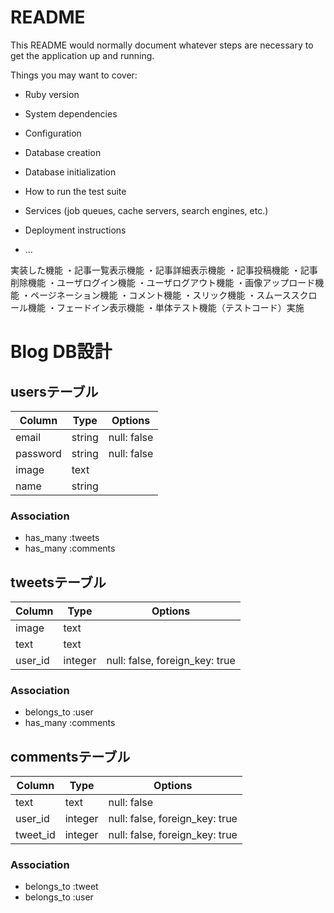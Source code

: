 # README

This README would normally document whatever steps are necessary to get the
application up and running.

Things you may want to cover:

* Ruby version

* System dependencies

* Configuration

* Database creation

* Database initialization

* How to run the test suite

* Services (job queues, cache servers, search engines, etc.)

* Deployment instructions

* ...

実装した機能
・記事一覧表示機能
・記事詳細表示機能
・記事投稿機能
・記事削除機能
・ユーザログイン機能
・ユーザログアウト機能
・画像アップロード機能
・ページネーション機能
・コメント機能
・スリック機能
・スムーススクロール機能
・フェードイン表示機能
・単体テスト機能（テストコード）実施


# Blog DB設計
## usersテーブル
|Column|Type|Options|
|------|----|-------|
|email|string|null: false|
|password|string|null: false|
|image|text|
|name|string|
### Association
- has_many :tweets
- has_many :comments

## tweetsテーブル
|Column|Type|Options|
|------|----|-------|
|image|text||
|text|text||
|user_id|integer|null: false, foreign_key: true|
### Association
- belongs_to :user
- has_many :comments

## commentsテーブル
|Column|Type|Options|
|------|----|-------|
|text|text|null: false|
|user_id|integer|null: false, foreign_key: true|
|tweet_id|integer|null: false, foreign_key: true|
### Association
- belongs_to :tweet
- belongs_to :user